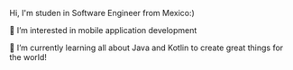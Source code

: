 Hi, I'm studen in Software Engineer from Mexico:) 

 👀 I’m interested in mobile application development
  
 🌱 I’m currently learning all about Java and Kotlin
  to create great things for the world!

  

<!---
DarianaGuev/DarianaGuev is a ✨ special ✨ repository because its `README.md` (this file) appears on your GitHub profile.
You can click the Preview link to take a look at your changes.
--->

